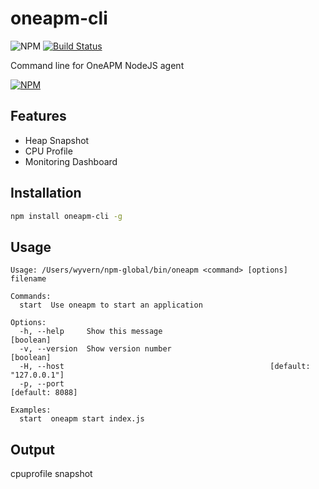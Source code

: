 # oneapm-cli

![NPM](https://david-dm.org/oneapm/oneapm-cli.svg)
[![Build Status](https://travis-ci.org/oneapm/oneapm-cli.svg?branch=master)](https://travis-ci.org/oneapm/oneapm-cli)

Command line for OneAPM NodeJS agent

[![NPM](https://nodei.co/npm/oneapm-cli.png)](https://nodei.co/npm/oneapm-cli/)


## Features

- Heap Snapshot
- CPU Profile
- Monitoring Dashboard

## Installation

```sh
npm install oneapm-cli -g
```

## Usage

```
Usage: /Users/wyvern/npm-global/bin/oneapm <command> [options] filename

Commands:
  start  Use oneapm to start an application

Options:
  -h, --help     Show this message                                     [boolean]
  -v, --version  Show version number                                   [boolean]
  -H, --host                                              [default: "127.0.0.1"]
  -p, --port                                                     [default: 8088]

Examples:
  start  oneapm start index.js

```
## Output

cpuprofile
snapshot
